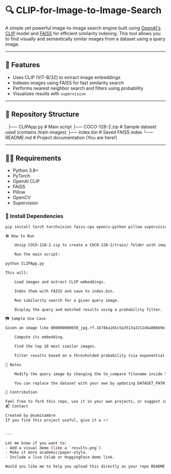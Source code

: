 # 🔍 CLIP-for-Image-to-Image-Search

A simple yet powerful image-to-image search engine built using [OpenAI's CLIP](https://openai.com/research/clip) model and [FAISS](https://github.com/facebookresearch/faiss) for efficient similarity indexing. This tool allows you to find visually and semantically similar images from a dataset using a query image.

---

## 🚀 Features

- Uses CLIP (ViT-B/32) to extract image embeddings
- Indexes images using FAISS for fast similarity search
- Performs nearest neighbor search and filters using probability
- Visualizes results with `supervision`

---

## 📁 Repository Structure

.
├── CLIPApp.py # Main script
├── COCO-128-2.zip # Sample dataset used (contains /train images)
├── index.bin # Saved FAISS index
└── README.md # Project documentation (You are here!)


---

## 🧑‍💻 Requirements

- Python 3.8+
- PyTorch
- OpenAI CLIP
- FAISS
- Pillow
- OpenCV
- Supervision

### 🔧 Install Dependencies

```bash
pip install torch torchvision faiss-cpu opencv-python pillow supervision git+https://github.com/openai/CLIP.git

🛠️ How to Run

    Unzip COCO-128-2.zip to create a COCO-128-2/train/ folder with images.

    Run the main script:

python CLIPApp.py

This will:

    Load images and extract CLIP embeddings.

    Index them with FAISS and save to index.bin.

    Run similarity search for a given query image.

    Display the query and matched results using a probability filter.

📷 Sample Use Case

Given an image like 000000000650_jpg.rf.1b74ba165c5a3513a3211d4a80b69e1c.jpg, the model will:

    Compute its embedding.

    Find the top 10 most similar images.

    Filter results based on a thresholded probability (via exponential distance decay).

📌 Notes

    Modify the query image by changing the to_compare filename inside the script.

    You can replace the dataset with your own by updating DATASET_PATH.

🤝 Contribution

Feel free to fork this repo, use it in your own projects, or suggest improvements via Issues or Pull Requests!
📬 Contact

Created by @sumitambre
If you find this project useful, give it a ⭐️!


---

Let me know if you want to:
- Add a visual demo (like a `results.png`).
- Make it more academic/paper-style.
- Include a live Colab or HuggingFace demo link.

Would you like me to help you upload this directly as your repo README?
